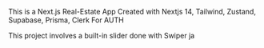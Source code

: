 This is a Next.js Real-Estate App Created with Nextjs 14, Tailwind, Zustand, Supabase, Prisma, Clerk For AUTH



This project involves a built-in slider done with Swiper ja
